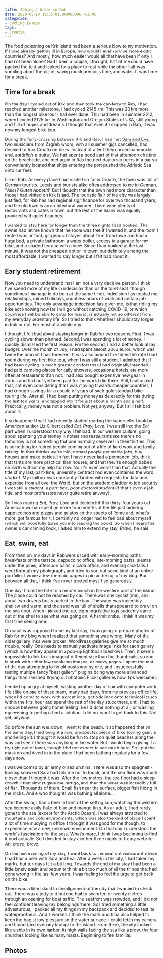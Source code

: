 ```yaml
---
title: Taking a break in Rab
date: 2020-08-10 19:06:01.000000000 +02:00
categories:
- Cycling Europe
tags:
- Croatia
---
```


The food poisoning on Krk Island had been a serious blow to my
motivation. If I was already getting ill in Europe, how would I ever
survive more exotic countries? And mostly, how much easier would all
that have been if only I had not been alone? Had I been a couple, I
thought, half of me could have packed the tent and looked for a place to
rest while the other half was vomiting about the place, saving much
precious time, and water. It was time for a break.

## Time for a break

On the day I cycled out of Krk, and then took the car-ferry to Rab, I
had reached another milestone, I had cycled 2145 km. This was 20 km more
than the longest bike tour I had ever done. This had been in summer
2012, when I cycled 2125 km in Washington and Oregon States of USA,
still young and full of hopes and dreams. I thought that even if I
stopped in Rab, it was now my longest bike tour.

During the ferry-crossing between Krk and Rab, I had met [Sara and
Eva](https://xzen.bandcamp.com/), two musicians from Zagreb whom, with
all summer gigs cancelled, had decided to tour Croatia on bikes. Instead
of a tent they carried hammocks and, *natürlich*, a guitar. We had spent
a good part of that afternoon chatting on the beachside, and met again
in Rab the next day to sip beers in a bar so conveniently located that
ships entering the port pushed the Adriatic Sea onto our feet.

I liked Rab. As every place I had visited so far in Croatia, the town
was full of German tourists. Locals and tourists alike often addressed
to me in German. \"*Alles? Guten Appetit!*\" But I thought that the town
had more character than those I had visited on Krk Island. The touristic
flair of the city was largely justified, for Rab has had regional
significance for over two thousand years, and the old town is an
architectural wonder. There were plenty of restaurants and cafés in
town, but the rest of the Island was equally provided with quiet
beaches.

I wanted to stay here for longer than the three nights I had booked. The
owner had let me known that the room was free if I wanted it, and the
room I rented was, in fact, gorgeous. I stayed about 1 km from town and
had a huge bed, a private bathroom, a water boiler, access to a garage
for my bike, and a shaded terrace with a view. Since I had booked at the
last-minute, it was not the cheapest option in town, but definitely
among the most affordable. I wanted to stay longer but I felt bad about
it.

## Early student retirement

Now you need to understand that I am not a very decisive person. I think
I\'ve spend more of my life in indecision than on the toilet seat
(though sometimes I manage to do both at the same time). Indecision has
costed me relationships, ruined holidays, countless hours of work and
certain job opportunities. The only advantage indecision has given me,
is that riding my bike not knowing how far I will go without catching
COVID-19, or which countries I will be able to enter (or leave), is
actually not so different from my everyday sedentary life. So I tried to
think whether I should stay longer in Rab or not. For most of a whole
day.

I thought I felt bad about staying longer in Rab for two reasons. First,
I was cycling slower than planned. Second, I was spending a lot of
money. I quickly dismissed the first reason. For the second, I had a
better look at my budget. Over the month of July, I had spent almost
2000 euros, which was twice the amount I had foreseen. It was also
around five times the rate I had spent during my first bike tour, when I
was still a student. I admitted that I had been cycling in much greater
comfort than I had originally intended. I had paid camping places for
daily showers, occasional hotels, ate more often at restaurants than
not. I had also bought expensive new gear in Zürich and had not yet been
paid for the work I did there. Still, I calculated that, not even
considering that I was moving towards cheaper countries, I had enough
savings for a couple of years of such gold standard bike touring life.
After all, I had been putting money aside exactly for this during the
last ten years, and tapped into it for just about a month and a half.
Practically, money was not a problem. Not yet, anyway. But I still felt
bad about it.

It so happened that I had recently started reading the superseller book
by American author Liz Gilbert called *Eat, Pray, Love*. I was still
into the *Eat* part when I understood truly why I felt bad. In our
western culture, going about spending your money in hotels and
restaurants like there\'s no tomorrow is not something that one normally
deserves in their thirties. This is something for retired people coming
out of a life of hard work and family-raising. In their thirties we\'re
told, normal people get stable jobs, buy houses and make babies. In fact
I have never had a permanent job, think that tents are more practical
than houses, and that they\'re enough babies on Earth without my help
for now. No, it\'s even worst than that. Actually the title of my last,
part-time, university contract had even contained the word *student*. My
mailbox was constantly flooded with requests for data and expertise from
all over the World, but on the academic ladder to job security I was
still a student, a *part-time, post-doctoral student* (if that\'s even a
job title, and most professors never quite retire anyway).

So I was reading *Eat, Pray, Love* and decided: if this thirty-four
years old American woman spent an entire four months of her life just
ordering cappuccinos and pizzas and gelatos on the streets of Rome and,
what\'s more, got famous for it, I certainly no longer had to feel bad
about myself (which will hopefully tease you into reading the book). So
when I heard the owner\'s car coming back, I asked him to extend my
stay. *Bravo*, he said.

## Eat, swim, eat

From then on, my days in Rab were paced with early-morning baths,
breakfasts on the terrace, cappuccino office, late-morning baths,
siestas under the pines, afternoon baths, cicada office, and evening
cocktails. I went through my photography and tried to sort out some kind
of an online portfolio. I wrote a few thematic pages to pin at the top
of my blog. But between all that, I think I\'ve never treated myself so
generously.

One day, I took the bike to a remote beach in the western part of the
island. The place could not be reached by car. There was one cyclist
(me), and about two dozens boats parked in the bay. The water was
incredibly shallow and warm, and the sand was full of shells that
appeared to crawl on the sea floor. When I picked one up, eight
inquisitive legs suddenly came out of the shell to see what was going
on. A hermit crabs. I think it was my first time seeing one.

On what was supposed to be my last day, I was going to prepare photos of
Rab for my blog when I realized that something was wrong. Many of the
older gallery links were broken. WordPress galleries give me so much
trouble, really. One needs to manually activate image links for each
gallery (which is how they appear in a pop-up lightbox slideshow). Then,
it seems impossible to link to an image of different size than the
thumbnails, so one is stuck with either low resolution images, or heavy
pages. I spent the rest of the day attempting to fix old posts one by
one, and unsuccessfully testing multiple fancy \"best gallery\" plugins
doing way more advanced things than I wished (trying out photonic Flickr
galleries now, tips welcome).

I ended up angry at myself, wasting another day of sun with computer
work. I felt like on one of these many, many bad days, from my previous
office life, when I\'d come to work with a great idea, get sidelined
onto technical issues within the first hour and spend the rest of the
day stuck there, until I had to choose between going home feeling like
I\'d done nothing at all, or wasting my evening to perhaps find a
solution. I did not want to get back to this. Not yet, anyway.

So before the sun was down, I went to the beach. It so happened that on
the same day, I had bought a new, unexpected piece of bike touring gear:
a snorkeling kit. I thought it would be fun to stop on quiet beaches
along the way and see if there was anything in the water. But I would
begin giving it a try right out of town, though I did not expect to see
much here. So I put the mask on and dived in to the place I had been
bathing regularly for a few days now.

I was welcomed by an army of sea urchins. There was also the
spaghetti-looking seaweed Sara had told me not to touch, and the sea
floor was much closer than I thought it was. After the few metres, the
sea floor had a steep downhill that almost gave me vertigo, and then the
water was incredibly full of fish. Thousands of them. Small fish near
the surface, bigger fish hiding in the rocks. And e who thought I was
bathing all alone\...

After the swim, I had a beer in front of the setting sun, watching the
western sea become a oily flake of blue and orange tints. As an adult, I
had rarely gone to the sea (except for the Arctic Ocean). I was always
attracted to mountains and cold environments, which was also the kind of
place I spent a lot of time studying in office. I thought it was good
for me though, to experience now a new, unknown environment. On that day
I understood the world\'s fascination for the seas. What\'s more, I
think I was beginning to find it cool actually. So I decided to stay
another three nights to fix my website. *Ah, bravo, bravo.*

On the last evening of my stay, I went back to the seafront restaurant
where I had had a beer with Sara and Eva. After a week in the city, I
had taken my marks, but ten days felt a bit long. Towards the end of my
stay I had been a little lonely again and begun to think a bit too much
of all the things that had gone wrong in the last few years. I was
feeling to feel the urge to get back on the bike.

There was a little island in the alignment of the city that I wanted to
check out. There was a jetty to it but one had to swim ten or twenty
metres through an opening for boat traffic. The seafront was crowded,
and I did not feel confident leaving my belongings there. So I tried
something a little adventurous, I packed all my things in my backpack
and decided to test its waterproofness. And it worked. I think the mask
and tuba also helped to keep the bag at low pressure on the water
surface. I could fetch my camera and tripod (and even my laptop) to the
island. From there, the city looked like a ship in its own harbor, its
high walls facing the sea like a prow, the four churches looking like as
many masts. Beginning to feel familiar.

## Photos
